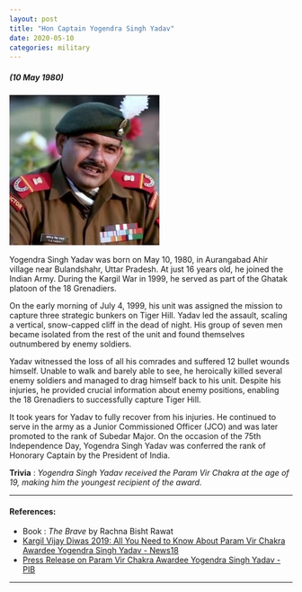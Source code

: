 ```yaml
---
layout: post
title: "Hon Captain Yogendra Singh Yadav"
date: 2020-05-10
categories: military
---
```

##### (10 May 1980)

<img src="/images/yogendra_yadav.jpg" alt="Yogendra Singh Yadav Image" class="circular-img" />

Yogendra Singh Yadav was born on May 10, 1980, in Aurangabad Ahir village near Bulandshahr, Uttar Pradesh. At just 16 years old, he joined the Indian Army. During the Kargil War in 1999, he served as part of the Ghatak platoon of the 18 Grenadiers.

On the early morning of July 4, 1999, his unit was assigned the mission to capture three strategic bunkers on Tiger Hill. Yadav led the assault, scaling a vertical, snow-capped cliff in the dead of night. His group of seven men became isolated from the rest of the unit and found themselves outnumbered by enemy soldiers.

Yadav witnessed the loss of all his comrades and suffered 12 bullet wounds himself. Unable to walk and barely able to see, he heroically killed several enemy soldiers and managed to drag himself back to his unit. Despite his injuries, he provided crucial information about enemy positions, enabling the 18 Grenadiers to successfully capture Tiger Hill.

It took years for Yadav to fully recover from his injuries. He continued to serve in the army as a Junior Commissioned Officer (JCO) and was later promoted to the rank of Subedar Major. On the occasion of the 75th Independence Day, Yogendra Singh Yadav was conferred the rank of Honorary Captain by the President of India.

__Trivia__ : *Yogendra Singh Yadav received the Param Vir Chakra at the age of 19, making him the youngest recipient of the award.*

---

#### References:
- Book : *The Brave* by Rachna Bisht Rawat
- [Kargil Vijay Diwas 2019: All You Need to Know About Param Vir Chakra Awardee Yogendra Singh Yadav - News18](https://www.news18.com/news/india/kargil-vijay-diwas-2019-heres-all-you-need-to-know-about-param-vir-chakra-awardee-yogendra-singh-yadav-2246795.html)
- [Press Release on Param Vir Chakra Awardee Yogendra Singh Yadav - PIB](https://pib.gov.in/Pressreleaseshare.aspx?PRID=1746076)

---
